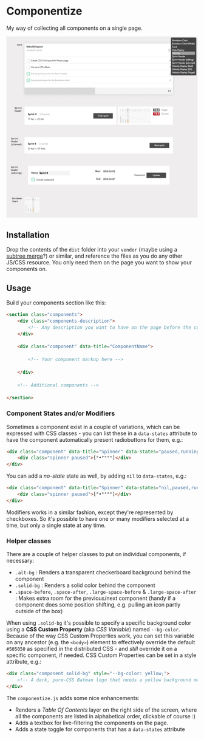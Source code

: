 # Componentize

My way of collecting all components on a single page.

<img src="assets/screenshot_componentize.jpg" alt="Componentize Screenshot" />

## Installation

Drop the contents of the `dist` folder into your `vendor` (maybe using a [subtree merge][submerge]?) or similar, and reference the files as you do any other JS/CSS resource. You only need them on the page you want to show your components on.

## Usage

Build your components section like this:

```html
<section class="components">
	<div class="components-description">
		<!-- Any description you want to have on the page before the component list -->
	</div>
	
	<div class="component" data-title="ComponentName">
		
		<!-- Your component markup here -->
		
	</div>
	
	<!-- Additional components -->
	
</section>
```

### Component States and/or Modifiers

Sometimes a component exist in a couple of variations, which can be expressed with CSS classes - you can list these in a `data-states` attribute to have the component automatically present radiobuttons for them, e.g.:

```html
<div class="component" data-title="Spinner" data-states="paused,running">
	<div class="spinner paused">[°•°°°°]</div>
</div>
```

You can add a *no-state* state as well, by adding `nil` to `data-states`, e.g.:

```html
<div class="component" data-title="Spinner" data-states="nil,paused,running">
	<div class="spinner paused">[°•°°°°]</div>
</div>
```

Modifiers works in a similar fashion, except they're represented by checkboxes.
So it's possible to have one or many modifiers selected at a time, but only a
single state at any time.


### Helper classes

There are a couple of helper classes to put on individual components, if necessary:

- `.alt-bg` : Renders a transparent checkerboard background behind the component
- `.solid-bg` : Renders a solid color behind the component
- `.space-before`, `.space-after`, `.large-space-before` & `.large-space-after` : Makes extra room for the previous/next component (handy if a component does some position shifting, e.g. pulling an icon partly outside of the box)

When using `.solid-bg` it's possible to specify a specific background color using a **CSS Custom Property** (aka *CSS Variable*) named `--bg-color`.
Because of the way CSS Custom Properties work, you can set this variable on any ancestor (e.g. the `<body>`) element to effectively
override the default `#505050` as specified in the distributed CSS - and *still* override it on a specific component, if needed.
CSS Custom Properties can be set in a style attribute, e.g.:

```html
<div class="component solid-bg" style="--bg-color: yellow;">
	<!-- A dark, pure-CSS Batman logo that needs a yellow background maybe? -->
</div>
```

The `componentize.js` adds some nice enhancements:

- Renders a *Table Of Contents* layer on the right side of the screen, where all the components are listed in alphabetical order, clickable of course :)
- Adds a textbox for live-filtering the components on the page.
- Adds a state toggle for components that has a `data-states` attribute

[submerge]: http://greystate.dk/resources/subtree-merge/?rf=dist&u=greystate&b=master&r=componentize&lf=vendor/componentize

